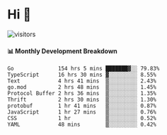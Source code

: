 # Hi 👋
 
![visitors](https://visitor-badge.glitch.me/badge?page_id=sorcererxw.sorcererx)

#### 📊 Monthly Development Breakdown

<!--START_SECTION:waka-->
```text
Go              154 hrs 5 mins ███████▓░░ 79.83%
TypeScript      16 hrs 30 mins ▓░░░░░░░░░ 8.55%
Text            4 hrs 41 mins  ▒░░░░░░░░░ 2.43%
go.mod          2 hrs 48 mins  ▒░░░░░░░░░ 1.45%
Protocol Buffer 2 hrs 36 mins  ▒░░░░░░░░░ 1.35%
Thrift          2 hrs 30 mins  ▒░░░░░░░░░ 1.30%
protobuf        1 hr 41 mins   ▒░░░░░░░░░ 0.87%
JavaScript      1 hr 27 mins   ▒░░░░░░░░░ 0.76%
CSS             1 hr           ▒░░░░░░░░░ 0.52%
YAML            48 mins        ▒░░░░░░░░░ 0.42%
```
<!--END_SECTION:waka-->
